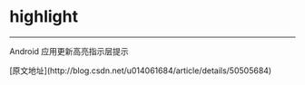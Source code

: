 # highlight
---
<p>Android 应用更新高亮指示层提示</p>
[原文地址](http://blog.csdn.net/u014061684/article/details/50505684)
